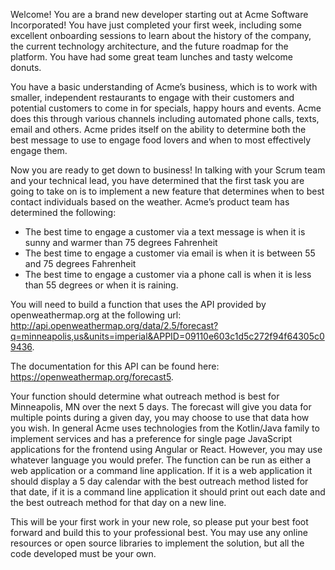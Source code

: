 Welcome!  You are a brand new developer starting out at Acme Software Incorporated!  You have just completed your first week, including some excellent onboarding sessions to learn about the history of the company, the current technology architecture, and the future roadmap for the platform.  You have had some great team lunches and tasty welcome donuts.

You have a basic understanding of Acme’s business, which is to work with smaller, independent restaurants to  engage with their customers and potential customers to come in for specials, happy hours and events. Acme does this through various channels including automated phone calls, texts, email and others.  Acme prides itself on the ability to determine both the best message to use to engage food lovers and when to most effectively engage them.

Now you are ready to get down to business!  In talking with your Scrum team and your technical lead, you have determined that the first task you are going to take on is to implement a new feature that determines when to best contact individuals based on the weather.  Acme’s product team has determined the following:
* The best time to engage a customer via a text message is when it is sunny and warmer than 75 degrees Fahrenheit
* The best time to engage a customer via email is when it is between 55 and 75 degrees Fahrenheit
* The best time to engage a customer via a phone call is when it is less than 55 degrees or when it is raining.

You will need to build a function that uses the API provided by openweathermap.org at the following url: http://api.openweathermap.org/data/2.5/forecast?q=minneapolis,us&units=imperial&APPID=09110e603c1d5c272f94f64305c09436.

The documentation for this API can be found here: https://openweathermap.org/forecast5.

Your function should determine what outreach method is best for Minneapolis, MN over the next 5 days.  The forecast will give you data for multiple points during a given day, you may choose to use that data how you wish.  In general Acme uses technologies from the Kotlin/Java family to implement services and has a preference for single page JavaScript applications for the frontend using Angular or React.  However, you may use whatever language you would prefer.  The function can be run as either a web application or a command line application.  If it is a web application it should display a 5 day calendar with the best outreach method listed for that date, if it is a command line application it should print out each date and the best outreach method for that day on a new line.

This will be your first work in your new role, so please put your best foot forward and build this to your professional best.  You may use any online resources or open source libraries to implement the solution, but all the code developed must be your own.